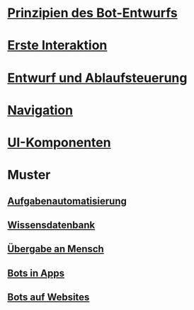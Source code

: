 # [Prinzipien des Bot-Entwurfs](../bot-service-design-principles.md)
# [Erste Interaktion](../bot-service-design-first-interaction.md)
# [Entwurf und Ablaufsteuerung](../bot-service-design-conversation-flow.md)
# [Navigation](../bot-service-design-navigation.md)
# [UI-Komponenten](../bot-service-design-user-experience.md)
# Muster
## [Aufgabenautomatisierung](../bot-service-design-pattern-task-automation.md)
## [Wissensdatenbank](../bot-service-design-pattern-knowledge-base.md)
## [Übergabe an Mensch](../bot-service-design-pattern-handoff-human.md)
## [Bots in Apps](../bot-service-design-pattern-embed-app.md)
## [Bots auf Websites](../bot-service-design-pattern-embed-web-site.md)

